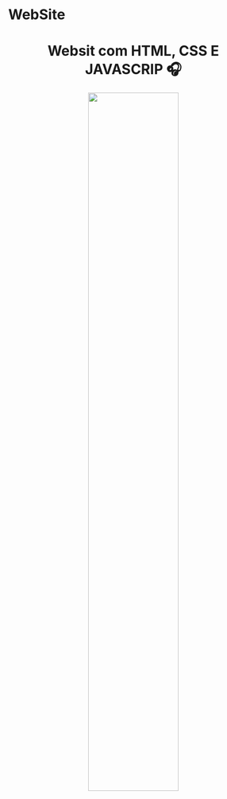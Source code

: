 # WebSite

 <h1  align="center"> Websit com HTML, CSS E JAVASCRIP 🎧 </H1>
 
   <div align="center">
<img src="https://media.giphy.com/media/QTAUQwb1vlVD4THQyc/giphy.gif" style="width: 60%;">
 

</div>

 
 
